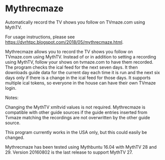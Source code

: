 # Mythrecmaze 

Automatically record the TV shows you follow on TVmaze.com using MythTV.

For usage instructions, please see https://dvrhtpc.blogspot.com/2018/05/mythrecmaze.html.

Mythrecmaze allows you to record the TV shows you follow on TVmaze.com using MythTV.  Instead of or in addition to setting a recording using MythTV, follow your shows on tvmaze.com to have them recorded. The program checks the ical feed for the next seven days. It then downloads guide data for the current day each time it is run and the next six days only if there is a change in the ical feed for those days. It supports multiple ical tokens, so everyone in the house can have their own TVmaze login.

Notes:

Changing the MythTV xmltvid values is not required. Mythrecmaze is compatible with other guide sources if the guide entries inserted from Tvmaze matching the recordings are not overwritten by the other guide source.

This program currently works in the USA only, but this could easily be changed.

Mythrecmaze has been tested using Mythbuntu 16.04 with MythTV 28 and 29. Version 20160802 is the last release to support MythTV 27.

